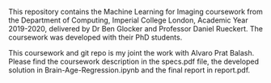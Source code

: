 This repository contains the Machine Learning for Imaging coursework from the Department of Computing, Imperial College London, Academic Year 2019-2020, delivered by Dr Ben Glocker and Professor Daniel Rueckert. The coursework was developed with their PhD students.

This coursework and git repo is my joint the work with Alvaro Prat Balash.
Please find the coursework description in the specs.pdf file, the developed solution in Brain-Age-Regression.ipynb and the final report in report.pdf.
